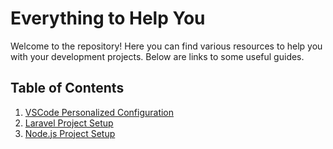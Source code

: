 # Everything to Help You

Welcome to the repository! Here you can find various resources to help you with your development projects. Below are links to some useful guides.

## Table of Contents

1. [VSCode Personalized Configuration](vscodeperonalized-configuration.md)
2. [Laravel Project Setup](laravel-setup.md)
3. [Node.js Project Setup](nodejs-project-setup.md)
